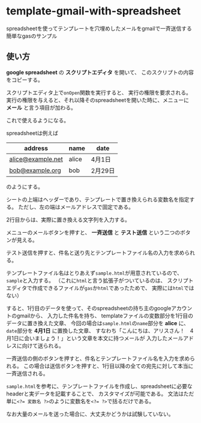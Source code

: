 # template-gmail-with-spreadsheet
spreadsheetを使ってテンプレートを穴埋めしたメールをgmailで一斉送信する簡単なgasのサンプル

## 使い方
**google spreadsheet** の **スクリプトエディタ** を開いて、
このスクリプトの内容をコピーする。

スクリプトエディタ上で`onOpen`関数を実行すると、
実行の権限を要求される。
実行の権限を与えると、それ以降そのspreadsheetを開いた時に、メニューに **メール** と言う項目が加わる。

これで使えるようになる。

spreadsheetは例えば

| address | name | date |
----|----|----
| alice@example.net | alice | 4月1日|
| bob@example.org | bob | 2月29日 |

のようにする。

シートの上端はヘッダーであり、テンプレートで置き換えられる変数名を指定する。
ただし、左の端はメールアドレスで固定である。

2行目からは、実際に置き換える文字列を入力する。

メニューのメールボタンを押すと、 **一斉送信** と **テスト送信** という二つのボタンが見える。

テスト送信を押すと、件名と送り先とテンプレートファイル名の入力を求められる。

テンプレートファイル名はとりあえず`sample.html`が用意されているので、`sample`と入力する。
（これに`html`と言う拡張子がついているのは、
スクリプトエディタで作成できるファイルが`gas`か`html`であったためで、
実際には`html`ではない）

すると、1行目のデータを使って、そのspreadsheetの持ち主のgoogleアカウントのgmailから、
入力した件名を持ち、
templateファイルの変数部分を1行目のデータに置き換えた文章、
今回の場合は`sample.html`の`name`部分を **alice** に、`date`部分を **4月1日** に置換した文章、
すなわち「こんにちは、アリスさん！　4月1日に会いましょう！」という文章を本文に持つメールが
入力したメールアドレスに向けて送られる。

一斉送信の側のボタンを押すと、件名とテンプレートファイル名を入力を求められる。
この場合は送信ボタンを押すと、1行目以降の全ての宛先に対して本当に一斉送信される。

`sample.html`を参考に、テンプレートファイルを作成し、spreadsheetに必要なheaderと実データを記載することで、
カスタマイズが可能である。
文法はただ単に`<?= 変数名 ?>`のように変数名を`<?= ?>`で括るだけである。

なお大量のメールを送った場合に、大丈夫かどうかは試験していない。


